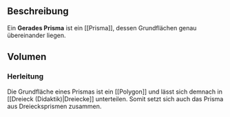 ## Beschreibung
Ein **Gerades Prisma** ist ein [[Prisma]], dessen Grundflächen genau übereinander liegen.

## Volumen

### Herleitung
Die Grundfläche eines Prismas ist ein [[Polygon]] und lässt sich demnach in [[Dreieck (Didaktik)|Dreiecke]] unterteilen. Somit setzt sich auch das Prisma aus Dreiecksprismen zusammen.